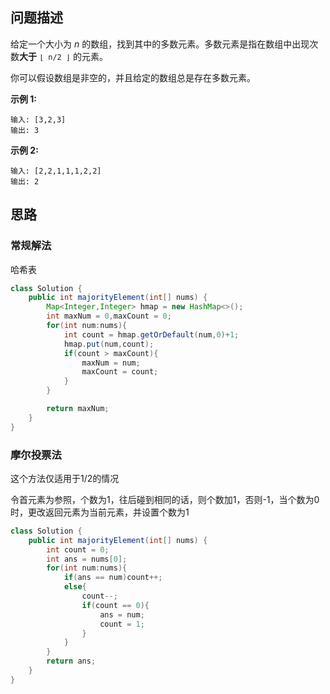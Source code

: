 ## 问题描述

给定一个大小为 *n* 的数组，找到其中的多数元素。多数元素是指在数组中出现次数**大于** `⌊ n/2 ⌋` 的元素。

你可以假设数组是非空的，并且给定的数组总是存在多数元素。

**示例 1:**

```
输入: [3,2,3]
输出: 3
```

**示例 2:**

```
输入: [2,2,1,1,1,2,2]
输出: 2
```

## 思路

### 常规解法

哈希表

```java
class Solution {
    public int majorityElement(int[] nums) {
        Map<Integer,Integer> hmap = new HashMap<>();
        int maxNum = 0,maxCount = 0;
        for(int num:nums){
            int count = hmap.getOrDefault(num,0)+1;
            hmap.put(num,count);
            if(count > maxCount){
                maxNum = num;
                maxCount = count;
            }
        }

        return maxNum;
    }
}
```

### 摩尔投票法

这个方法仅适用于$1/2$的情况

令首元素为参照，个数为1，往后碰到相同的话，则个数加1，否则-1，当个数为0时，更改返回元素为当前元素，并设置个数为1

```java
class Solution {
    public int majorityElement(int[] nums) {
        int count = 0;
        int ans = nums[0];
        for(int num:nums){
            if(ans == num)count++;
            else{
                count--;
                if(count == 0){
                    ans = num;
                    count = 1;
                }
            }
        }
        return ans;
    }
}
```

